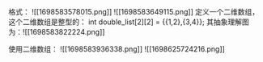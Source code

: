 格式：
![[1698583578015.png]]
![[1698583649115.png]]
定义一个二维数组，这个二维数组是整型的：
	int double_list\[2]\[2] = {{1,2},{3,4}};
其抽象理解图为：![[1698583822224.png]]

使用二维数组：
![[1698583936338.png]]
![[1698625724216.png]]
